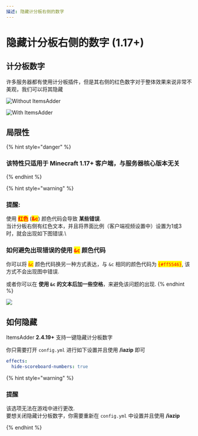 ```yaml
---
描述: 隐藏计分板右侧的数字
---
```


# 隐藏计分板右侧的数字 (1.17+)

## 计分板数字

许多服务器都有使用计分板插件，但是其右侧的红色数字对于整体效果来说非常不美观，我们可以将其隐藏

![Without ItemsAdder](<../../.gitbook/assets/immagine (131).png>)

![With ItemsAdder](<../../.gitbook/assets/immagine (130).png>)

## 局限性

{% hint style="danger" %}
### 该特性只适用于 **Minecraft 1.17+** 客户端，与服务器核心版本无关
{% endhint %}

{% hint style="warning" %}
### 提醒:

使用 <mark style="color:red;">**红色**</mark> (<mark style="color:red;">**\&c**</mark>) 颜色代码会导致 **某些错误**.\
当计分板右侧有红色文本，并且将界面比例（客户端视频设置中）设置为1或3时，就会出现如下图错误.\


### 如何避免出现错误的使用 <mark style="color:red;">`&c`</mark> 颜色代码

你可以将 <mark style="color:red;">`&c`</mark> 颜色代码换另一种方式表达，与 `&c` 相同的颜色代码为 <mark style="color:red;">`{#ff5546}`</mark>, 该方式不会出现图中错误.


或者你可以在 **使用 `&c` 的文本后加一些空格**，来避免该问题的出现.
{% endhint %}

![](<../../.gitbook/assets/immagine (140).png>)

## 如何隐藏

ItemsAdder **2.4.19+** 支持一键隐藏计分板数字

你只需要打开 `config.yml` 进行如下设置并且使用 **/iazip** 即可

```yaml
effects:
  hide-scoreboard-numbers: true
```

{% hint style="warning" %}
### 提醒

该选项无法在游戏中进行更改.\
要想关闭隐藏计分板数字，你需要重新在 `config.yml` 中设置并且使用 **/iazip**

{% endhint %}
